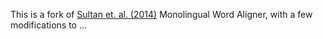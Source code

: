 This is a fork of [Sultan et. al. (2014)](http://www.aclweb.org/anthology/Q14-1018) Monolingual Word Aligner, with a few modifications to ...
